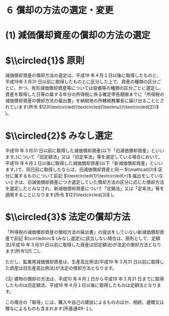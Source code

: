 # ６ 償却の方法の選定・変更

# (1) 減価償却資産の償却の方法の選定

# $\\circled{1}$ 原則

減価償却資産の償却方法の選定は、平成19 年４月１日以後に取得したものと、平成19年３月31 日以前に取得したものとに区分した上で、資産の種類の区分ごとに、かつ、有形減価償却資産等については設備等の種類の区分ごとに選定し、資産を取得した日等の属する年分の所得税に係る確定申告期限までに「所得税の減価償却資産の償却方法の届出書」を納税地の所轄税務署長に届け出ることとされています(所令 $123\\textcircled{\\textcircled{\\textmu}}\\textcircled{2})$ )。

# $\\circled{2}$ みなし選定

平成19 年３月31 日以前に取得した減価償却資産(以下「旧減価償却資産」といいます。)について「旧定額法」又は「旧定率法」等を選定している場合において、平成19 年４月１日以後に取得した減価償却資産(以下「新減価償却資産」といいます。)で、同日前に取得したならば、旧減価償却資産と同一 $\\mathcal{O}$ 区分に属するものについて前記 $\\textcircled{1}\\textcircled{>}$ 届出をしていないときは、旧減価償却資産につき選定していた償却方法の区分に応じた償却方法を選定したとみなされ、新減価償却資産について「定額法」又は「定率法」等を適用することになります(所令 $123\\textcircled{3}$ )。

# $\\circled{3}$ 法定の償却方法

「所得税の減価償却資産の償却方法の届出書」の提出をしていない新減価償却資産で前記 $\\circledcirc$ (みなし選定)に該当しない場合は、原則として、定額法(平成19 年３月31 日以前に取得した資産は旧定額法)が法定の償却方法となります(所令125 二)。

ただし、鉱業用減価償却資産は、生産高比例法(平成19 年３月31 日以前に取得した資産は旧生産高比例法)が法定の償却方法となります。

(注) 建物の償却の方法は、平成10 年４月１日から平成19 年３月31 日までに取得したものは旧定額法、平成19 年４月１日以後に取得したものは定額法となります。

この場合の「取得」には、購入や自己の建設によるもののほか、相続、遺贈又は贈与によるものも含まれます(所基通49-１)。
